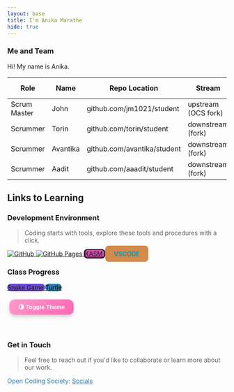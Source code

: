 ```yaml
---
layout: base
title: I'm Anika Marathe
hide: true
---
```


### Me and Team

Hi! My name is Anika.

| Role | Name | Repo Location | Stream | Repo Name |
|---|---|---|---|---|
| Scrum Master | John | github.com/jm1021/student | upstream (OCS fork) | |
| Scrummer | Torin | github.com/torin/student | downstream (fork) | |
| Scrummer | Avantika | github.com/avantika/student | downstream (fork) | |
| Scrummer | Aadit | github.com/aaadit/student | downstream (fork) | |

## Links to Learning

### Development Environment

> Coding starts with tools, explore these tools and procedures with a click.

<a href="https://github.com/Open-Coding-Society/student">
    <img src="https://img.shields.io/badge/GitHub-181717?logo=github&logoColor=white" alt="GitHub">
</a>
<a href="https://open-coding-society.github.io/student">
    <img src="https://img.shields.io/badge/GitHub%20Pages-327FC7?logo=github&logoColor=white" alt="GitHub Pages">
</a>
<a href="https://kasm.opencodingsociety.com/"
   class="button small"
   style="background-color: #d34bafff; border: 2px solid black; border-radius: 8px;">
    KASM
</a>

<a href="https://vscode.dev/" class="button small" style="background-color: #d38a4bff; padding: 10px 20px; border-radius: 8px; text-decoration: none; transition: all 0.3s ease;">
    <span style="color: #1295b3ff; font-weight: bold;">VSCODE</span>
</a>

<style>
/* ------------------- LIGHT MODE STYLES (DEFAULT) ------------------- */
body.light-mode {
    background: linear-gradient(to bottom right, #ffd6e8, #ffe6f0);
    font-family: 'Comic Sans MS', cursive, sans-serif;
    color: #660033; /* default text color */
    background-image: url("images/cloud.jpg"); /* cloudy day */
    background-repeat: no-repeat;
    background-size: cover;
    background-position: center center;
    background-attachment: fixed;
    transition: background-color 0.5s, color 0.5s; /* Smooth transition */
}

/* Light mode specific text and link colors */
.light-mode h3 {
    color: #ff3399;
    text-shadow: 1px 1px 2px #ffa3c6;
}

.light-mode a {
    color: #cc0066;
    text-decoration: none;
}

.light-mode a:hover {
    color: #ff3399;
    text-decoration: underline;
}

.light-mode table {
    background-color: #ffd6e8;
    color: #660033; /* Text color inside table */
    border-radius: 12px;
    padding: 10px;
    box-shadow: 0 4px 8px rgba(255, 102, 179, 0.4);
}

.light-mode th, .light-mode td {
    color: #660033;
}


/* ------------------- DARK MODE STYLES ------------------- */
body.dark-mode {
    background-color: #121212; /* A dark, not quite black, background */
    font-family: 'Comic Sans MS', cursive, sans-serif;
    color: #e0e0e0; /* A soft white for text */
    background-image: none; /* No wallpaper in dark mode */
    transition: background-color 0.5s, color 0.5s; /* Smooth transition */
}

/* Dark mode specific text and link colors */
.dark-mode h3 {
    color: #bb86fc; /* A nice pastel purple for dark mode headers */
    text-shadow: none;
}

.dark-mode a {
    color: #03dac6; /* A bright teal for links */
    text-decoration: none;
}

.dark-mode a:hover {
    color: #3700b3;
    text-decoration: underline;
}

.dark-mode table {
    background-color: #1e1e1e; /* Darker background for table */
    color: #e0e0e0; /* Text color inside table */
    border: 1px solid #bb86fc;
    border-radius: 12px;
    padding: 10px;
    box-shadow: none;
}

.dark-mode th, .dark-mode td {
    color: #e0e0e0;
}


/* ------------------- SHARED STYLES (FOR BOTH MODES) ------------------- */
.button.small {
    border-radius: 12px;
    transition: all 0.4s ease;
}

.button.small:hover {
    transform: scale(1.08) rotate(1deg);
    box-shadow: 0 0 12px #ff99cc, 0 0 20px #ffb3d9;
}

.theme-btn {
    background: linear-gradient(135deg, #ff99cc, #ff66b3);
    color: #fff;
    font-weight: bold;
    border: none;
    border-radius: 12px;
    padding: 10px 20px;
    margin: 5px;
    cursor: pointer;
    box-shadow: 0 4px 8px rgba(0,0,0,0.2);
}

.theme-btn:hover {
    transform: scale(1.08) rotate(-2deg);
    box-shadow: 0px 0px 12px #ff99cc, 0px 0px 20px #ff66b3;
}
</style>

### Class Progress

<a href="{{site.baseurl}}/snake" class="button small" style="background-color: #6b4bd3ff">
    Snake Game
</a>

<a href="{{site.baseurl}}/turtle" class="button small" style="background-color: #2A7DB1">
    <span style="color: #000000">Turtle</span>
</a>

<button onclick="toggleTheme()" class="theme-btn">🌗 Toggle Theme</button>

<br>

<!-- Contact Section -->
### Get in Touch

> Feel free to reach out if you'd like to collaborate or learn more about our work.

<p style="color: #2A7DB1;">Open Coding Society: <a href="https://opencodingsociety.com" style="color: #2A7DB1; text-decoration: underline;">Socials</a></p>

<!-- ======================= JAVASCRIPT FOR THEME TOGGLE ======================= -->
<script>
    // Function to toggle between light and dark mode
    function toggleTheme() {
        const body = document.body;
        // Check if dark mode is currently active
        const isDarkMode = body.classList.contains('dark-mode');
        // Toggle the class and save the preference
        if (isDarkMode) {
            body.classList.replace('dark-mode', 'light-mode');
            localStorage.setItem('theme', 'light-mode');
        } else {
            body.classList.replace('light-mode', 'dark-mode');
            localStorage.setItem('theme', 'dark-mode');
        }
    }

    // Function to apply the saved theme on page load
    (function () {
        const savedTheme = localStorage.getItem('theme') || 'light-mode'; // Default to light mode
        document.body.classList.add(savedTheme);
    })();
</script>